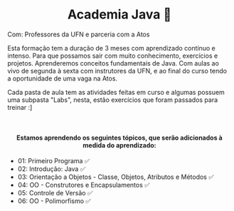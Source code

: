 <h1 align=center> Academia Java 🚀 </h1>

Com: Professores da UFN e parceria com a Atos

Esta formação tem a duração de 3 meses com aprendizado contínuo e intenso. Para que possamos sair com muito conhecimento, exercícios e projetos. Aprenderemos conceitos fundamentais de Java. Com aulas ao vivo de segunda à sexta com instrutores da UFN, e ao final do curso tendo a oportunidade de uma vaga na Atos.

Cada pasta de aula tem as atividades feitas em curso e algumas possuem uma subpasta "Labs", nesta, estão exercícios que foram passados para treinar :]

<br>
<h4 align=center> Estamos aprendendo os seguintes tópicos, que serão adicionados à medida do aprendizado: </h4>
 
- 01: Primeiro Programa ✅
- 02: Introdução: Java ✅
- 03: Orientação a Objetos - Classe, Objetos, Atributos e Métodos ✅
- 04: OO - Construtores e Encapsulamentos ✅
- 05: Controle de Versão ✅
- 06: OO - Polimorfismo ✅